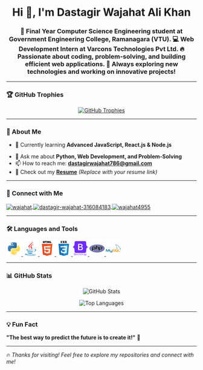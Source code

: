 <h1 align="center">Hi 👋, I'm Dastagir Wajahat Ali Khan</h1>

<h3 align="center">
🚀 Final Year Computer Science Engineering student at Government Engineering College, Ramanagara (VTU).  
💻 Web Development Intern at Varcons Technologies Pvt Ltd.  
🔥 Passionate about coding, problem-solving, and building efficient web applications.  
🌟 Always exploring new technologies and working on innovative projects!
</h3>

---

### 🏆 GitHub Trophies  
<p align="center"> 
  <a href="https://github.com/ryo-ma/github-profile-trophy">
    <img src="https://github-profile-trophy.vercel.app/?username=dastagirwajahat&margin-w=10" alt="GitHub Trophies" />
  </a>
</p>

---

### 🚀 About Me  

- 🌱 Currently learning **Advanced JavaScript, React.js & Node.js**  
<!--- 👨‍💻 All of my projects are available [here](#) *(Replace with your portfolio link)*  -->
- 💬 Ask me about **Python, Web Development, and Problem-Solving**  
- 📫 How to reach me: **dastagirwajahat786@gmail.com**  
- 📄 Check out my **[Resume](#)** *(Replace with your resume link)*  

---

### 📱 Connect with Me  
<p align="left">
  <a href="https://twitter.com/wajahat" target="blank">
    <img align="center" src="https://raw.githubusercontent.com/rahuldkjain/github-profile-readme-generator/master/src/images/icons/Social/twitter.svg" alt="wajahat" height="30" width="40" />
  </a>
  <a href="https://linkedin.com/in/dastagir-wajahat-316084183" target="blank">
    <img align="center" src="https://raw.githubusercontent.com/rahuldkjain/github-profile-readme-generator/master/src/images/icons/Social/linked-in-alt.svg" alt="dastagir-wajahat-316084183" height="30" width="40" />
  </a>
  <a href="https://discord.gg/wajahat4955" target="blank">
    <img align="center" src="https://raw.githubusercontent.com/rahuldkjain/github-profile-readme-generator/master/src/images/icons/Social/discord.svg" alt="wajahat4955" height="30" width="40" />
  </a>
</p>

---

### 🛠️ Languages and Tools  
<p align="left">  
  <a href="https://www.python.org" target="_blank">
    <img src="https://raw.githubusercontent.com/devicons/devicon/master/icons/python/python-original.svg" alt="Python" width="40" height="40"/>
  </a> 
  <a href="https://www.java.com" target="_blank">
    <img src="https://raw.githubusercontent.com/devicons/devicon/master/icons/java/java-original.svg" alt="Java" width="40" height="40"/>
  </a>  
  <a href="https://www.w3schools.com/html/" target="_blank">
    <img src="https://raw.githubusercontent.com/devicons/devicon/master/icons/html5/html5-original-wordmark.svg" alt="HTML5" width="40" height="40"/>
  </a>  
  <a href="https://www.w3schools.com/css/" target="_blank">
    <img src="https://raw.githubusercontent.com/devicons/devicon/master/icons/css3/css3-original-wordmark.svg" alt="CSS3" width="40" height="40"/>
  </a>  
  <a href="https://getbootstrap.com" target="_blank">
    <img src="https://raw.githubusercontent.com/devicons/devicon/master/icons/bootstrap/bootstrap-plain-wordmark.svg" alt="Bootstrap" width="40" height="40"/>
  </a>  
  <a href="https://www.php.net" target="_blank">
    <img src="https://raw.githubusercontent.com/devicons/devicon/master/icons/php/php-original.svg" alt="PHP" width="40" height="40"/>
  </a>  
  <a href="https://www.mysql.com/" target="_blank">
    <img src="https://raw.githubusercontent.com/devicons/devicon/master/icons/mysql/mysql-original-wordmark.svg" alt="MySQL" width="40" height="40"/>
  </a>  
</p>

---

### 📊 GitHub Stats  
<p align="center">
  <img src="https://github-readme-stats-sigma-five.vercel.app/api?username=dastagirwajahat&show_icons=true&theme=radical" alt="GitHub Stats" />
</p>

<p align="center">
  <img src="https://github-readme-stats-sigma-five.vercel.app/api/top-langs/?username=dastagirwajahat&layout=compact&theme=radical" alt="Top Languages" />
</p>

---

### 💡 Fun Fact  
**"The best way to predict the future is to create it!"** 🚀  

---

🔥 *Thanks for visiting! Feel free to explore my repositories and connect with me!*  
